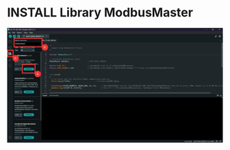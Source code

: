 # INSTALL Library ModbusMaster

![INSTALL Library ModbusMaster](https://github.com/summation2009/Modbus-sensor/blob/main/EX_SOIL-ECNPK-485/INSTALL%20Library.jpg?raw=true "Screen shot")

